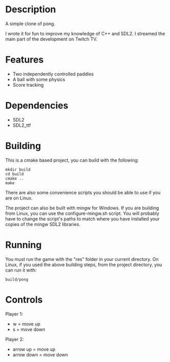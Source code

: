 # Description
A simple clone of pong.

I wrote it for fun to improve my knowledge of C++ and SDL2. I streamed the main part of the development on Twitch TV.

# Features
* Two independently controlled paddles
* A ball with some physics
* Score tracking

# Dependencies
* SDL2
* SDL2_ttf

# Building
This is a cmake based project, you can build with the following:

	mkdir build
	cd build
	cmake ..
	make

There are also some convenience scripts you should be able to use if you are on Linux.

The project can also be built with mingw for Windows. If you are building from Linux, you can use the configure-mingw.sh script. You will probably have to change the script's paths to match where you have installed your copies of the mingw SDL2 libraries.

# Running
You must run the game with the "res" folder in your current directory. On Linux, if you used the above building steps, from the project directory, you can run it with:

	build/pong

# Controls

Player 1:

* w = move up
* s = move down

Player 2:

* arrow up = move up
* arrow down = move down
